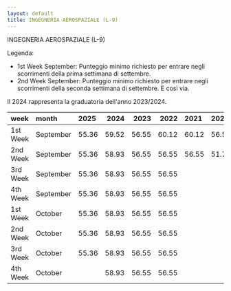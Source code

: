 ```yaml
---
layout: default
title: INGEGNERIA AEROSPAZIALE (L-9)
---
```


INGEGNERIA AEROSPAZIALE (L-9)

Legenda:
 - 1st Week September: Punteggio minimo richiesto per entrare negli scorrimenti della prima settimana di settembre.
 - 2nd Week September: Punteggio minimo richiesto per entrare negli scorrimenti della seconda settimana di settembre.
E così via.

Il 2024 rappresenta la graduatoria dell'anno 2023/2024.

| week     | month     | 2025   |   2024 |   2023 |   2022 | 2021   | 2020   | 2019   | 2018   |
|:---------|:----------|:-------|-------:|-------:|-------:|:-------|:-------|:-------|:-------|
| 1st Week | September | 55.36  |  59.52 |  56.55 |  60.12 | 60.12  | 56.55  | 58.93  | 51.19  |
| 2nd Week | September | 55.36  |  58.93 |  56.55 |  56.55 | 56.55  | 51.79  | 52.38  |        |
| 3rd Week | September | 55.36  |  58.93 |  56.55 |  56.55 |        |        |        |        |
| 4th Week | September | 55.36  |  58.93 |  56.55 |  56.55 |        |        |        |        |
| 1st Week | October   | 55.36  |  58.93 |  56.55 |  56.55 |        |        |        |        |
| 2nd Week | October   | 55.36  |  58.93 |  56.55 |  56.55 |        |        |        |        |
| 3rd Week | October   | 55.36  |  58.93 |  56.55 |  56.55 |        |        |        |        |
| 4th Week | October   |        |  58.93 |  56.55 |  56.55 |        |        |        |        |